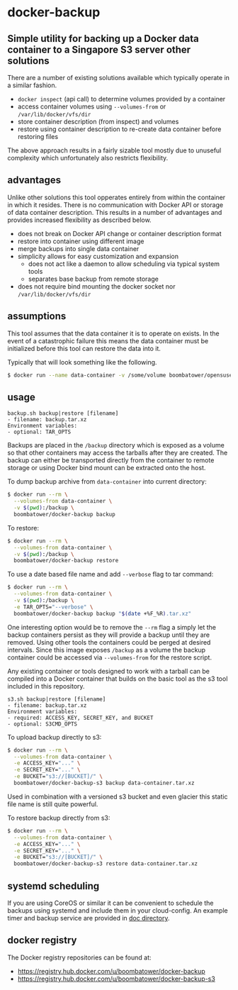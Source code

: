 docker-backup
=============
Simple utility for backing up a Docker data container to a Singapore S3 server
other solutions
---------------
There are a number of existing solutions available which typically operate in a
similar fashion.

- `docker inspect` (api call) to determine volumes provided by a container
- access container volumes using `--volumes-from` or `/var/lib/docker/vfs/dir`
- store container description (from inspect) and volumes
- restore using container description to re-create data container before
  restoring files

The above approach results in a fairly sizable tool mostly due to unuseful
complexity which unfortunately also restricts flexibility.

advantages
----------
Unlike other solutions this tool opperates entirely from within the container
in which it resides. There is no communication with Docker API or storage of
data container description. This results in a number of advantages and provides
increased flexibility as described below.

- does not break on Docker API change or container description format
- restore into container using different image
- merge backups into single data container
- simplicity allows for easy customization and expansion
  - does not act like a daemon to allow scheduling via typical system tools
  - separates base backup from remote storage
- does not require bind mounting the docker socket nor `/var/lib/docker/vfs/dir`

assumptions
-----------
This tool assumes that the data container it is to operate on exists. In the
event of a catastrophic failure this means the data container must be
initialized before this tool can restore the data into it.

Typically that will look something like the following.
```sh
$ docker run --name data-container -v /some/volume boombatower/opensuse /bin/true
```

usage
-----
```
backup.sh backup|restore [filename]
- filename: backup.tar.xz
Environment variables:
- optional: TAR_OPTS
```

Backups are placed in the `/backup` directory which is exposed as a volume so
that other containers may access the tarballs after they are created. The
backup can either be transported directly from the container to remote storage
or using Docker bind mount can be extracted onto the host.

To dump backup archive from `data-container` into current directory:
```sh
$ docker run --rm \
  --volumes-from data-container \
  -v $(pwd):/backup \
  boombatower/docker-backup backup
```

To restore:
```sh
$ docker run --rm \
  --volumes-from data-container \
  -v $(pwd):/backup \
  boombatower/docker-backup restore
```

To use a date based file name and add `--verbose` flag to tar command:
```sh
$ docker run --rm \
  --volumes-from data-container \
  -v $(pwd):/backup \
  -e TAR_OPTS="--verbose" \
  boombatower/docker-backup backup "$(date +%F_%R).tar.xz"
```

One interesting option would be to remove the `--rm` flag a simply let the
backup containers persist as they will provide a backup until they are removed.
Using other tools the containers could be perged at desired intervals. Since
this image exposes `/backup` as a volume the backup container could be accessed
via `--volumes-from` for the restore script.

Any existing container or tools designed to work with a tarball can be compiled
into a Docker container that builds on the basic tool as the s3 tool included
in this repository.

```
s3.sh backup|restore [filename]
- filename: backup.tar.xz
Environment variables:
- required: ACCESS_KEY, SECRET_KEY, and BUCKET
- optional: S3CMD_OPTS
```

To upload backup directly to s3:
```sh
$ docker run --rm \
  --volumes-from data-container \
  -e ACCESS_KEY="..." \
  -e SECRET_KEY="..." \
  -e BUCKET="s3://[BUCKET]/" \
  boombatower/docker-backup-s3 backup data-container.tar.xz
```

Used in combination with a versioned s3 bucket and even glacier this static
file name is still quite powerful.

To restore backup directly from s3:
```sh
$ docker run --rm \
  --volumes-from data-container \
  -e ACCESS_KEY="..." \
  -e SECRET_KEY="..." \
  -e BUCKET="s3://[BUCKET]/" \
  boombatower/docker-backup-s3 restore data-container.tar.xz
```

systemd scheduling
------------------
If you are using CoreOS or similar it can be convenient to schedule the backups
using systemd and include them in your cloud-config. An example timer and
backup service are provided in [doc directory](doc).

docker registry
---------------
The Docker registry repositories can be found at:
- https://registry.hub.docker.com/u/boombatower/docker-backup
- https://registry.hub.docker.com/u/boombatower/docker-backup-s3
